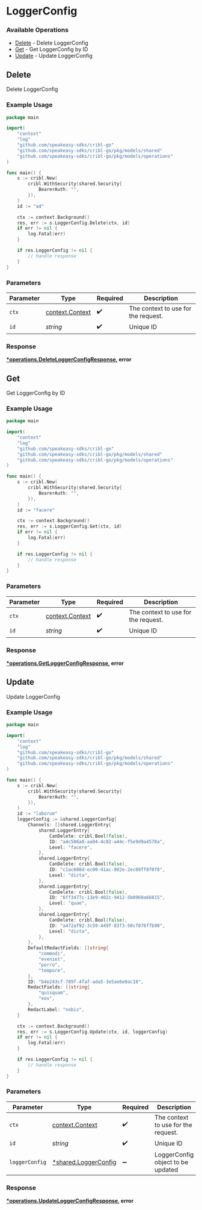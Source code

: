 # LoggerConfig

### Available Operations

* [Delete](#delete) - Delete LoggerConfig
* [Get](#get) - Get LoggerConfig by ID
* [Update](#update) - Update LoggerConfig

## Delete

Delete LoggerConfig

### Example Usage

```go
package main

import(
	"context"
	"log"
	"github.com/speakeasy-sdks/cribl-go"
	"github.com/speakeasy-sdks/cribl-go/pkg/models/shared"
	"github.com/speakeasy-sdks/cribl-go/pkg/models/operations"
)

func main() {
    s := cribl.New(
        cribl.WithSecurity(shared.Security{
            BearerAuth: "",
        }),
    )
    id := "ad"

    ctx := context.Background()
    res, err := s.LoggerConfig.Delete(ctx, id)
    if err != nil {
        log.Fatal(err)
    }

    if res.LoggerConfig != nil {
        // handle response
    }
}
```

### Parameters

| Parameter                                             | Type                                                  | Required                                              | Description                                           |
| ----------------------------------------------------- | ----------------------------------------------------- | ----------------------------------------------------- | ----------------------------------------------------- |
| `ctx`                                                 | [context.Context](https://pkg.go.dev/context#Context) | :heavy_check_mark:                                    | The context to use for the request.                   |
| `id`                                                  | *string*                                              | :heavy_check_mark:                                    | Unique ID                                             |


### Response

**[*operations.DeleteLoggerConfigResponse](../../models/operations/deleteloggerconfigresponse.md), error**


## Get

Get LoggerConfig by ID

### Example Usage

```go
package main

import(
	"context"
	"log"
	"github.com/speakeasy-sdks/cribl-go"
	"github.com/speakeasy-sdks/cribl-go/pkg/models/shared"
	"github.com/speakeasy-sdks/cribl-go/pkg/models/operations"
)

func main() {
    s := cribl.New(
        cribl.WithSecurity(shared.Security{
            BearerAuth: "",
        }),
    )
    id := "facere"

    ctx := context.Background()
    res, err := s.LoggerConfig.Get(ctx, id)
    if err != nil {
        log.Fatal(err)
    }

    if res.LoggerConfig != nil {
        // handle response
    }
}
```

### Parameters

| Parameter                                             | Type                                                  | Required                                              | Description                                           |
| ----------------------------------------------------- | ----------------------------------------------------- | ----------------------------------------------------- | ----------------------------------------------------- |
| `ctx`                                                 | [context.Context](https://pkg.go.dev/context#Context) | :heavy_check_mark:                                    | The context to use for the request.                   |
| `id`                                                  | *string*                                              | :heavy_check_mark:                                    | Unique ID                                             |


### Response

**[*operations.GetLoggerConfigResponse](../../models/operations/getloggerconfigresponse.md), error**


## Update

Update LoggerConfig

### Example Usage

```go
package main

import(
	"context"
	"log"
	"github.com/speakeasy-sdks/cribl-go"
	"github.com/speakeasy-sdks/cribl-go/pkg/models/shared"
	"github.com/speakeasy-sdks/cribl-go/pkg/models/operations"
)

func main() {
    s := cribl.New(
        cribl.WithSecurity(shared.Security{
            BearerAuth: "",
        }),
    )
    id := "laborum"
    loggerConfig := &shared.LoggerConfig{
        Channels: []shared.LoggerEntry{
            shared.LoggerEntry{
                CanDelete: cribl.Bool(false),
                ID: "a4c506a8-aa94-4c02-a44c-f5e9d9a4578a",
                Level: "facere",
            },
            shared.LoggerEntry{
                CanDelete: cribl.Bool(false),
                ID: "c1ac600d-ec00-41ac-802e-2ec09ff8f0f8",
                Level: "dicta",
            },
            shared.LoggerEntry{
                CanDelete: cribl.Bool(false),
                ID: "6ff3477c-13e9-402c-9412-5b0960a66815",
                Level: "quae",
            },
            shared.LoggerEntry{
                CanDelete: cribl.Bool(false),
                ID: "a472af92-3c59-449f-83f3-50cf876ffb90",
                Level: "dicta",
            },
        },
        DefaultRedactFields: []string{
            "commodi",
            "eveniet",
            "porro",
            "tempore",
        },
        ID: "b4e243cf-789f-4faf-ada5-3e5ae6e0ac18",
        RedactFields: []string{
            "quisquam",
            "eos",
        },
        RedactLabel: "nobis",
    }

    ctx := context.Background()
    res, err := s.LoggerConfig.Update(ctx, id, loggerConfig)
    if err != nil {
        log.Fatal(err)
    }

    if res.LoggerConfig != nil {
        // handle response
    }
}
```

### Parameters

| Parameter                                                   | Type                                                        | Required                                                    | Description                                                 |
| ----------------------------------------------------------- | ----------------------------------------------------------- | ----------------------------------------------------------- | ----------------------------------------------------------- |
| `ctx`                                                       | [context.Context](https://pkg.go.dev/context#Context)       | :heavy_check_mark:                                          | The context to use for the request.                         |
| `id`                                                        | *string*                                                    | :heavy_check_mark:                                          | Unique ID                                                   |
| `loggerConfig`                                              | [*shared.LoggerConfig](../../models/shared/loggerconfig.md) | :heavy_minus_sign:                                          | LoggerConfig object to be updated                           |


### Response

**[*operations.UpdateLoggerConfigResponse](../../models/operations/updateloggerconfigresponse.md), error**

